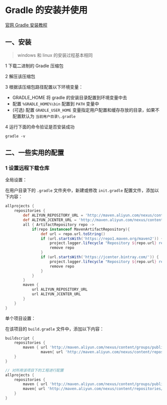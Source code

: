 # Gradle 的安装并使用

[官网 Gradle 安装教程]( https://docs.gradle.org/current/userguide/installation.html )



## 一、安装

> windows 和 linux 的安装过程基本相同

1 下载二进制的 Gradle 压缩包

2 解压该压缩包

3 根据该压缩包路径配置以下环境变量：

+ GRADLE_HOME 将 gradle 的安装目录配置到环境变量中去
+ 配置 `%GRADLE_HOME%\bin` 配置到 `PATH` 变量中
+ (可选) 配置 `GRADLE_USER_HOME` 变量指定用户配置和缓存存放的目录，如果不配置默认为  `当前用户目录\.gradle`

4 运行下面的命令验证是否安装成功

```shell
gradle -v
```



## 二、一些实用的配置

### 1 设置远程下载仓库

全局设置：

在用户目录下的 `.gradle` 文件夹中，新建或修改 `init.gradle` 配置文件，添加以下内容：

```groovy
allprojects {
    repositories {
        def ALIYUN_REPOSITORY_URL = 'http://maven.aliyun.com/nexus/content/groups/public'
        def ALIYUN_JCENTER_URL = 'http://maven.aliyun.com/nexus/content/repositories/jcenter'
        all { ArtifactRepository repo ->
            if(repo instanceof MavenArtifactRepository){
                def url = repo.url.toString()
                if (url.startsWith('https://repo1.maven.org/maven2')) {
                    project.logger.lifecycle "Repository ${repo.url} replaced by $ALIYUN_REPOSITORY_URL."
                    remove repo
                }
                if (url.startsWith('https://jcenter.bintray.com/')) {
                    project.logger.lifecycle "Repository ${repo.url} replaced by $ALIYUN_JCENTER_URL."
                    remove repo
                }
            }
        }
        maven {
            url ALIYUN_REPOSITORY_URL
            url ALIYUN_JCENTER_URL
        }
    }
}
```

单个项目设置：

在该项目的 `build.gradle` 文件中，添加以下内容：

```groovy
buildscript {
    repositories {
        maven { url 'http://maven.aliyun.com/nexus/content/groups/public/' }
                maven{ url 'http://maven.aliyun.com/nexus/content/repositories/jcenter'}
    }       
}

// 对所用该项目下的工程进行配置
allprojects {
    repositories {
        maven { url 'http://maven.aliyun.com/nexus/content/groups/public/' }
        maven{ url 'http://maven.aliyun.com/nexus/content/repositories/jcenter'}
    }
}

```



